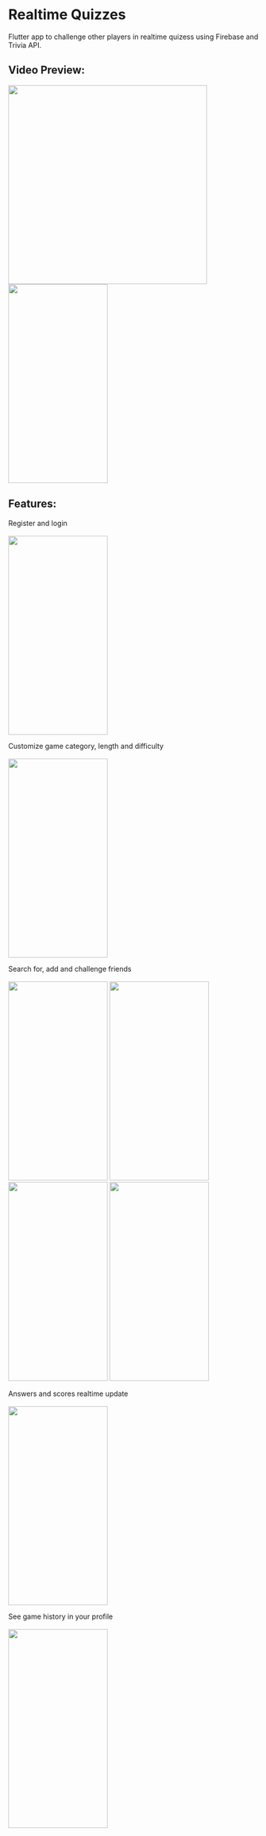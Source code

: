 # Realtime Quizzes
Flutter app to challenge other players in realtime quizess using Firebase and Trivia API.

Video Preview:<br>
----------
<img src="https://user-images.githubusercontent.com/44480226/169395956-e7dbf7da-2fe2-4437-ac14-a75e95e768f3.gif" width="400" height="400" />
<img src="https://user-images.githubusercontent.com/44480226/169395952-2460aaa0-a265-4574-82dd-49d04fafe5bb.gif" width="200" height="400" />           


Features:<br>
----------
Register and login <br><br>
<img src="https://user-images.githubusercontent.com/44480226/164798407-8f47aefb-0869-4b64-aa4c-68005a084f3e.png" width="200" height="400" />

Customize game category, length and difficulty <br><br>
<img src="https://user-images.githubusercontent.com/44480226/169396688-e4f44fd0-7313-4f1f-994c-d6c099b6cca7.png" width="200" height="400" />

Search for, add and challenge friends<br><br>
<img src="https://user-images.githubusercontent.com/44480226/169396781-5fcf10cc-937a-4321-85be-89e517a5289e.png" width="200" height="400" />
<img src="https://user-images.githubusercontent.com/44480226/169396702-48d4a11c-fcb1-4334-bc83-3487d6e5d38d.png" width="200" height="400" />
<img src="https://user-images.githubusercontent.com/44480226/169396720-9a81a833-e98d-4102-999c-ffa20bd1c489.png" width="200" height="400" />
<img src="https://user-images.githubusercontent.com/44480226/169397029-220703ee-3929-4292-b0bf-119939d4888d.png" width="200" height="400" />


Answers and scores realtime update <br><br>
<img src="https://user-images.githubusercontent.com/44480226/164798689-02bd21f5-d9c9-427b-95a7-63c6cdaa69bd.png" width="200" height="400" />

See game history in your profile <br><br>
<img src="https://user-images.githubusercontent.com/44480226/169396989-2bbb4916-6a9b-4b20-a68e-bcdba809c6be.png" width="200" height="400" />
